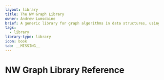 ```yaml
---
layout: library
title: The NW Graph Library
owner: Andrew Lumsdaine
brief: A generic library for graph algorithms in data structures, using features and idioms of modern C++
tags:
  - library
library-type: library
icon: book
tab: __MISSING__
---
```


# NW Graph Library Reference
